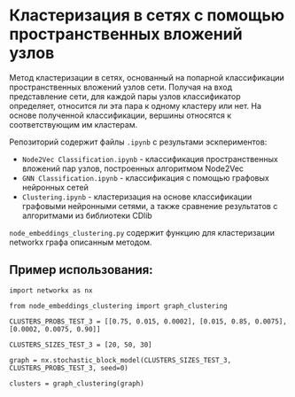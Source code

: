 # Кластеризация в сетях с помощью пространственных вложений узлов 
Метод кластеризации в сетях, основанный на попарной классификации пространственных вложений узлов сети. 
Получая на вход представление сети, для каждой пары узлов классификатор определяет, относится ли эта пара к одному кластеру или нет. 
На основе полученной классификации, вершины относятся к соответствующим им кластерам.

Репозиторий содержит файлы `.ipynb` с результами эскпериментов:
* `Node2Vec Classification.ipynb` - классификация пространственных вложений пар узлов, построенных алгоритмом Node2Vec
* `GNN Classification.ipynb` - классификация с помощью графовых нейронных сетей
* `Clustering.ipynb` - кластеризация на основе классификации графовыми нейронными сетями, а также сравнение результатов с алгоритмами из библиотеки CDlib

`node_embeddings_clustering.py` содержит функцию для кластеризации networkx графа описанным методом.

## Пример использования:

```
import networkx as nx

from node_embeddings_clustering import graph_clustering

CLUSTERS_PROBS_TEST_3 = [[0.75, 0.015, 0.0002], [0.015, 0.85, 0.0075], [0.0002, 0.0075, 0.90]]

CLUSTERS_SIZES_TEST_3 = [20, 50, 30]

graph = nx.stochastic_block_model(CLUSTERS_SIZES_TEST_3, CLUSTERS_PROBS_TEST_3, seed=0)

clusters = graph_clustering(graph)
```

